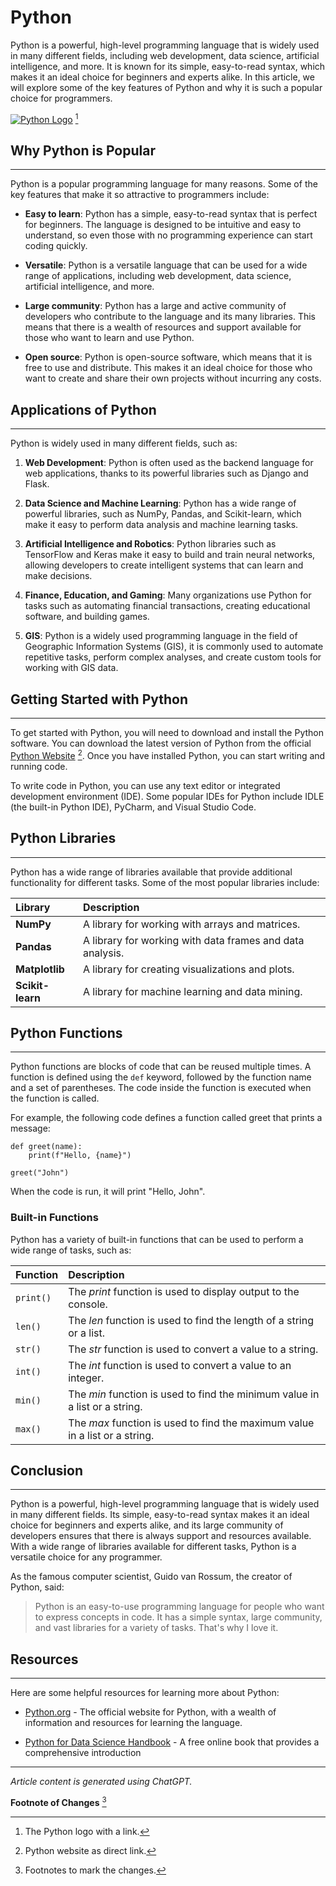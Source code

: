 # **Python**

Python is a powerful, high-level programming language that is widely used in many different fields,
including web development, data science, artificial intelligence, and more. It is known for its simple,
easy-to-read syntax, which makes it an ideal choice for beginners and experts alike. In this article,
we will explore some of the key features of Python and why it is such a popular choice for
programmers.

[![Python Logo](https://www.python.org/static/img/psf-logo.png "The Python Logo")](https://www.python.org/community/logos/) [^1]

## **Why Python is Popular**

___________________________________________________________________

Python is a popular programming language for many reasons. Some of the key features that make
it so attractive to programmers include:
+ **Easy to learn**: Python has a simple, easy-to-read syntax that is perfect for beginners. The
language is designed to be intuitive and easy to understand, so even those with no
programming experience can start coding quickly.

+ **Versatile**: Python is a versatile language that can be used for a wide range of applications,
including web development, data science, artificial intelligence, and more.

+ **Large community**: Python has a large and active community of developers who contribute to
the language and its many libraries. This means that there is a wealth of resources and support
available for those who want to learn and use Python.

+ **Open source**: Python is open-source software, which means that it is free to use and
distribute. This makes it an ideal choice for those who want to create and share their own
projects without incurring any costs.

## **Applications of Python**

___________________________________________________________________

Python is widely used in many different fields, such as:

1. **Web Development**: Python is often used as the backend language for web applications,
thanks to its powerful libraries such as Django and Flask.

2. **Data Science and Machine Learning**: Python has a wide range of powerful libraries, such as
NumPy, Pandas, and Scikit-learn, which make it easy to perform data analysis and machine
learning tasks.

3. **Artificial Intelligence and Robotics**: Python libraries such as TensorFlow and Keras make it
easy to build and train neural networks, allowing developers to create intelligent systems that
can learn and make decisions.

4. **Finance, Education, and Gaming**: Many organizations use Python for tasks such as
automating financial transactions, creating educational software, and building games.

5. **GIS**: Python is a widely used programming language in the field of Geographic Information
Systems (GIS), it is commonly used to automate repetitive tasks, perform complex analyses,
and create custom tools for working with GIS data.

## **Getting Started with Python**

___________________________________________________________________

To get started with Python, you will need to download and install the Python software. You can
download the latest version of Python from the official [Python Website](https://www.python.org/downloads) [^2]. Once you have installed Python, you can start writing and running code.

To write code in Python, you can use any text editor or integrated development environment (IDE).
Some popular IDEs for Python include IDLE (the built-in Python IDE), PyCharm, and Visual Studio
Code.

## **Python Libraries**
___________________________________________________________________

Python has a wide range of libraries available that provide additional functionality for different
tasks. Some of the most popular libraries include:

| **Library**       | **Description** |
| :-----------  | :----------- |
| **NumPy**         | A library for working with arrays and matrices.               |
| **Pandas**        | A library for working with data frames and data analysis.     |
| **Matplotlib**    | A library for creating visualizations and plots.              |
| **Scikit-learn**  | A library for machine learning and data mining.               |
 

## **Python Functions**

___________________________________________________________________

Python functions are blocks of code that can be reused multiple times. A function is defined using
the `def` keyword, followed by the function name and a set of parentheses. The code inside the function is executed when the function is called.

For example, the following code defines a function called greet that prints a message:

```python:
def greet(name):
    print(f"Hello, {name}") 

greet("John")  
```

When the code is run, it will print "Hello, John".

### **Built-in Functions**

Python has a variety of built-in functions that can be used to perform a wide range of tasks, such
as:

| **Function**      | **Description** |
| :---------------  | :-------------- |
| `print()`   | The *print* function is used to display output to the console.              |
| `len()`     | The *len* function is used to find the length of a string or a list.        |
| `str()`     | The *str* function is used to convert a value to a string.                  |
| `int()`     | The *int* function is used to convert a value to an integer.                |
| `min()`     | The *min* function is used to find the minimum value in a list or a string. |
| `max()`     |  The *max* function is used to find the maximum value in a list or a string.|

## **Conclusion**

___________________________________________________________________

Python is a powerful, high-level programming language that is widely used in many different fields.
Its simple, easy-to-read syntax makes it an ideal choice for beginners and experts alike, and its
large community of developers ensures that there is always support and resources available. With
a wide range of libraries available for different tasks, Python is a versatile choice for any
programmer.

As the famous computer scientist, Guido van Rossum, the creator of Python, said:

>Python is an easy-to-use programming language for people who want to express concepts in
>code. It has a simple syntax, large community, and vast libraries for a variety of tasks. That's
>why I love it.

## **Resources**

___________________________________________________________________

Here are some helpful resources for learning more about Python:
+ [Python.org](https://www.python.org/) - The official website for Python, with a wealth of information and resources for
learning the language.

+ [Python for Data Science Handbook](https://jakevdp.github.io/PythonDataScienceHandbook/) - A free online book that provides a comprehensive
introduction

___________________________________________________________________

*Article content is generated using ChatGPT.*

**Footnote of Changes** [^3]

[^1]: The Python logo with a link.

[^2]: Python website as direct link.

[^3]: Footnotes to mark the changes. 